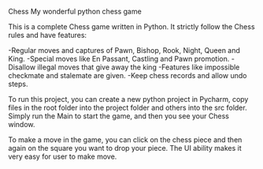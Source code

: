 Chess
My wonderful python chess game

This is a complete Chess game written in Python. It strictly follow the Chess rules and have features:

-Regular moves and captures of Pawn, Bishop, Rook, Night, Queen and King.
-Special moves like En Passant, Castling and Pawn promotion.
-Disallow illegal moves that give away the king
-Features like impossible checkmate and stalemate are given.
-Keep chess records and allow undo steps.

To run this project, you can create a new python project in Pycharm, copy files in the
root folder into the project folder and others into the src folder. Simply run the Main to
start the game, and then you see your Chess window.

To make a move in the game, you can click on the chess piece and then again on the
square you want to drop your piece. The UI ability makes it very easy for user to make
move.